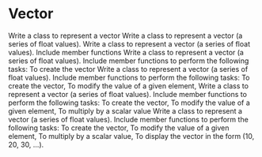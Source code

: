 # Vector
Write a class to represent a vector 
Write a class to represent a vector (a series of float values). 
Write a class to represent a vector (a series of float values). Include member functions 
Write a class to represent a vector (a series of float values). Include member functions to perform the following tasks: To create the vector
Write a class to represent a vector (a series of float values). Include member functions to perform the following tasks: To create the vector, To modify the value of a given element,
Write a class to represent a vector (a series of float values). Include member functions to perform the following tasks: To create the vector, To modify the value of a given element, To multiply by a scalar value
Write a class to represent a vector (a series of float values). Include member functions to perform the following tasks: To create the vector, To modify the value of a given element, To multiply by a scalar value, To display the vector in the form (10, 20, 30, …). 
